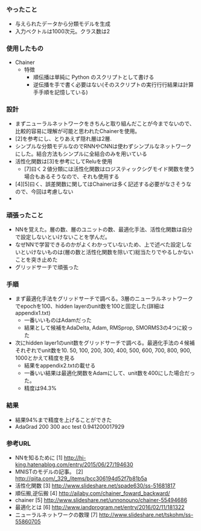 ### やったこと
* 与えられたデータから分類モデルを生成
* 入力ベクトルは1000次元。クラス数は2

### 使用したもの
* Chainer
  * 特徴
    * 順伝播は単純に Python のスクリプトとして書ける
    * 逆伝播を⼿で書く必要はない(そのスクリプトの実⾏行行結果は計算⼿手順を記憶している)

### 設計
* まずニューラルネットワークをきちんと取り組んだことが今までないので、比較的容易に理解が可能と思われたChainerを使用。
* [2]を参考にし、とりあえず隠れ層は2層.
* シンプルな分類モデルなのでRNNやCNNは使わずシンプルなネットワークにした。結合方法もシンプルに全結合のみを用いている
* 活性化関数は[3]を参考にしてReluを使用
  * [7]曰く２値分類には活性化関数はロジスティックシグモイド関数を使う場合もあるそうなので、それも使用する
* [4][5]曰く、誤差関数に関してはChainerは多く記述する必要がなさそうなので、今回は考慮しない
*

### 頑張ったこと
* NNを覚えた。層の数、層のユニットの数、最適化手法、活性化関数は自分で設定しないといけないことを学んだ。
* なぜNNで学習できるのかがよくわかっていないため、上で述べた設定しないといけないものは(層の数と活性化関数を除いて)総当たりでやるしかないことを突き止めた
* グリッドサーチで頑張った

### 手順
* まず最適化手法をグリッドサーチで調べる。3層のニューラルネットワークでepochを100、hidden layerのunit数を100と固定した(詳細はappendix1.txt)
  * 一番いいものはAdamだった
  * 結果として候補をAdaDelta, Adam, RMSprop, SMORMS3の4つに絞った
* 次にhidden layer1のunit数をグリッドサーチで調べる。最適化手法の４候補それぞれでunit数を10. 50, 100, 200, 300, 400, 500, 600, 700, 800, 900, 1000とかえて精度を見る
  * 結果をappendix2.txtの載せる
  * 一番いい結果は最適化関数をAdamにして、unit数を400にした場合だった。
  * 精度は94.3%
### 結果
* 結果94%まで精度を上げることができた
* AdaGrad 200 300 acc test  0.941200017929



### 参考URL
* NNを知るために
[1] http://hi-king.hatenablog.com/entry/2015/06/27/194630
* MNISTのモデルの記事。
[2] http://qiita.com/_329_/items/bcc306194d52f7b81b5a
* 活性化関数
[3] http://www.slideshare.net/spade630/ss-51681817
* 順伝搬,逆伝搬
[4] http://ailaby.com/chainer_foward_backward/
* chainer
[5] http://www.slideshare.net/unnonouno/chainer-55494686
* 最適化とは
[6] http://www.iandprogram.net/entry/2016/02/11/181322
* ニューラルネットワークの数理
[7] http://www.slideshare.net/tskohm/ss-55860705
